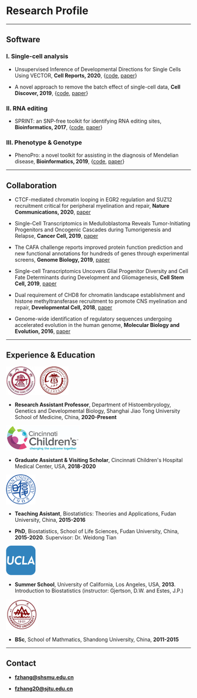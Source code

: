# Research Profile

---------------------------------------
## Software

### I. Single-cell analysis

* Unsupervised Inference of Developmental Directions for Single Cells Using VECTOR, **Cell Reports, 2020**, {[code](https://github.com/jumphone/Vector), [paper](https://doi.org/10.1016/j.celrep.2020.108069)}

* A novel approach to remove the batch effect of single-cell data, **Cell Discover, 2019**, {[code](https://github.com/jumphone/BEER), [paper](https://doi.org/10.1038/s41421-019-0114-x)}

### II. RNA editing

* SPRINT: an SNP-free toolkit for identifying RNA editing sites, **Bioinformatics, 2017**, {[code](https://github.com/jumphone/SPRINT), [paper](https://doi.org/10.1093/bioinformatics/btx473)} 

### III. Phenotype & Genotype

* PhenoPro: a novel toolkit for assisting in the diagnosis of Mendelian disease, **Bioinformatics, 2019**, {[code](https://github.com/jumphone/PhenoPro), [paper](https://doi.org/10.1093/bioinformatics/btz100)}

---------------------------------------

## Collaboration

* CTCF-mediated chromatin looping in EGR2 regulation and SUZ12 recruitment critical for peripheral myelination and repair, **Nature Communications, 2020**, [paper](https://doi.org/10.1038/s41467-020-17955-2)

* Single-Cell Transcriptomics in Medulloblastoma Reveals Tumor-Initiating Progenitors and Oncogenic Cascades during Tumorigenesis and Relapse, **Cancer Cell, 2019**, [paper](https://doi.org/10.1016/j.ccell.2019.07.009)

* The CAFA challenge reports improved protein function prediction and new functional annotations for hundreds of genes through experimental screens, **Genome Biology, 2019**, [paper](https://doi.org/10.1186/s13059-019-1835-8)

* Single-cell Transcriptomics Uncovers Glial Progenitor Diversity and Cell Fate Determinants during Development and Gliomagenesis, **Cell Stem Cell, 2019**, [paper](https://doi.org/10.1016/j.stem.2019.03.006)

* Dual requirement of CHD8 for chromatin landscape establishment and histone methyltransferase recruitment to promote CNS myelination and repair, **Developmental Cell, 2018**, [paper](https://doi.org/10.1016/j.devcel.2018.05.022)

* Genome-wide identification of regulatory sequences undergoing accelerated evolution in the human genome, **Molecular Biology and Evolution, 2016**, [paper](https://doi.org/10.1093/molbev/msw128)

---------------------------------------

## Experience & Education

<img src="https://github.com/jumphone/jumphone.github.io/blob/master/img/jiaotong_logo.png?raw=true" width="170">

* **Research Assistant Professor**, Department of Histoembryology, Genetics and Developmental Biology, Shanghai Jiao Tong University School of Medicine, China, **2020-Present**

<img src="https://github.com/jumphone/jumphone.github.io/blob/master/img/cchmc_logo.png?raw=true" width="200">

* **Graduate Assistant & Visiting Scholar**, Cincinnati Children's Hospital Medical Center, USA, **2018-2020**

<img src="https://github.com/jumphone/jumphone.github.io/blob/master/img/fudan_logo.png?raw=true" width="80">

* **Teaching Asistant**, Biostatistics: Theories and Applications, Fudan University, China, **2015-2016**

* **PhD**, Biostatistics, School of Life Sciences, Fudan University, China, **2015-2020**. Supervisor: Dr. Weidong Tian

<img src="https://github.com/jumphone/jumphone.github.io/blob/master/img/UCLA_logo.jpg?raw=true" width="80">

* **Summer School**, University of California, Los Angeles, USA, **2013**. Introduction to Biostatistics (instructor: Gjertson, D.W. and Estes, J.P.)

<img src="https://github.com/jumphone/jumphone.github.io/blob/master/img/shandong_logo.jpg?raw=true" width="85">

* **BSc**, School of Mathmatics, Shandong University, China, **2011-2015** 

---------------------------------------

## Contact

* **fzhang@shsmu.edu.cn**

* **fzhang20@sjtu.edu.cn**
